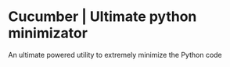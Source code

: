 # Cucumber | Ultimate python minimizator
An ultimate powered utility to extremely minimize the Python code
